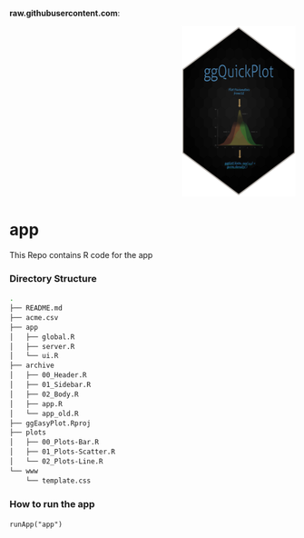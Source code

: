 **raw.githubusercontent.com**:
<p align="right"><img src="https://github.com/easy-plot/app/blob/master/hexsticker.png" width="200" height="300" /></p>


# app
This Repo contains R code for the app

### Directory Structure
```bash
.
├── README.md
├── acme.csv
├── app
│   ├── global.R
│   ├── server.R
│   └── ui.R
├── archive
│   ├── 00_Header.R
│   ├── 01_Sidebar.R
│   ├── 02_Body.R
│   ├── app.R
│   └── app_old.R
├── ggEasyPlot.Rproj
├── plots
│   ├── 00_Plots-Bar.R
│   ├── 01_Plots-Scatter.R
│   └── 02_Plots-Line.R
└── www
    └── template.css

 ```

### How to run the app
`runApp("app")`
